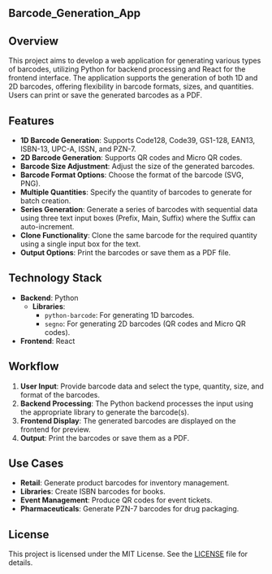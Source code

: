 ## Barcode_Generation_App
## Overview
This project aims to develop a web application for generating various types of barcodes, utilizing Python for backend processing and React for the frontend interface. The application supports the generation of both 1D and 2D barcodes, offering flexibility in barcode formats, sizes, and quantities. Users can print or save the generated barcodes as a PDF.

## Features
- **1D Barcode Generation**: Supports Code128, Code39, GS1-128, EAN13, ISBN-13, UPC-A, ISSN, and PZN-7.
- **2D Barcode Generation**: Supports QR codes and Micro QR codes.
- **Barcode Size Adjustment**: Adjust the size of the generated barcodes.
- **Barcode Format Options**: Choose the format of the barcode (SVG, PNG).
- **Multiple Quantities**: Specify the quantity of barcodes to generate for batch creation.
- **Series Generation**: Generate a series of barcodes with sequential data using three text input boxes (Prefix, Main, Suffix) where the Suffix can auto-increment.
- **Clone Functionality**: Clone the same barcode for the required quantity using a single input box for the text.
- **Output Options**: Print the barcodes or save them as a PDF file.

## Technology Stack
- **Backend**: Python
  - **Libraries**:
    - `python-barcode`: For generating 1D barcodes.
    - `segno`: For generating 2D barcodes (QR codes and Micro QR codes).
- **Frontend**: React

## Workflow
1. **User Input**: Provide barcode data and select the type, quantity, size, and format of the barcodes.
2. **Backend Processing**: The Python backend processes the input using the appropriate library to generate the barcode(s).
3. **Frontend Display**: The generated barcodes are displayed on the frontend for preview.
4. **Output**: Print the barcodes or save them as a PDF.

## Use Cases
- **Retail**: Generate product barcodes for inventory management.
- **Libraries**: Create ISBN barcodes for books.
- **Event Management**: Produce QR codes for event tickets.
- **Pharmaceuticals**: Generate PZN-7 barcodes for drug packaging.

## License
This project is licensed under the MIT License. See the [LICENSE](LICENSE) file for details.
